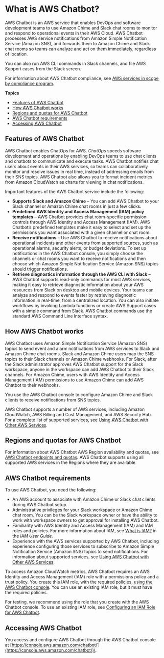# What is AWS Chatbot?<a name="what-is"></a>

AWS Chatbot is an AWS service that enables DevOps and software development teams to use Amazon Chime and Slack chat rooms to monitor and respond to operational events in their AWS Cloud\. AWS Chatbot processes AWS service notifications from Amazon Simple Notification Service \(Amazon SNS\), and forwards them to Amazon Chime and Slack chat rooms so teams can analyze and act on them immediately, regardless of location\.

You can also run AWS CLI commands in Slack channels, and file AWS Support cases from the Slack screen\.

 For information about AWS Chatbot compliance, see [AWS services in scope by compliance program](http://aws.amazon.com/compliance/services-in-scope)\. 

**Topics**
+ [Features of AWS Chatbot](#chatbot-benefits)
+ [How AWS Chatbot works](#chatbot-works)
+ [Regions and quotas for AWS Chatbot](#chatbot-regions)
+ [AWS Chatbot requirements](#chatbot-requirements)
+ [Accessing AWS Chatbot](#chatbot-access)

## Features of AWS Chatbot<a name="chatbot-benefits"></a>

AWS Chatbot enables ChatOps for AWS\. *ChatOps* speeds software development and operations by enabling DevOps teams to use chat clients and chatbots to communicate and execute tasks\. AWS Chatbot notifies chat users about events in their AWS services, so teams can collaboratively monitor and resolve issues in real time, instead of addressing emails from their SNS topics\. AWS Chatbot also allows you to format incident metrics from Amazon CloudWatch as charts for viewing in chat notifications\.

Important features of the AWS Chatbot service include the following:
+ **Supports Slack and Amazon Chime** – You can add AWS Chatbot to your Slack channel or Amazon Chime chat rooms in just a few clicks\.
+ **Predefined AWS Identity and Access Management \(IAM\) policy templates** – AWS Chatbot provides chat room\-specific permission controls through AWS Identity and Access Management \(IAM\)\. AWS Chatbot’s predefined templates make it easy to select and set up the permissions you want associated with a given channel or chat room\.
+ **Receive notifications** – Use AWS Chatbot to receive notifications about operational incidents and other events from supported sources, such as operational alarms, security alerts, or budget deviations\. To set up notifications in the AWS Chatbot console, you simply choose the channels or chat rooms you want to receive notifications and then choose which Amazon Simple Notification Service \(Amazon SNS\) topics should trigger notifications\.
+ **Retrieve diagnostics information through the AWS CLI with Slack** – AWS Chatbot supports read\-only commands for most AWS services, making it easy to retrieve diagnostic information about your AWS resources from Slack on desktop and mobile devices\. Your teams can analyze and respond to events faster by retrieving diagnostic information in real\-time, from a centralized location\. You can also initiate workflows by invoking Lambda functions or create AWS Support cases with a simple command from Slack\. AWS Chatbot commands use the standard AWS Command Line Interface syntax\.

## How AWS Chatbot works<a name="chatbot-works"></a>

AWS Chatbot uses Amazon Simple Notification Service \(Amazon SNS\) topics to send event and alarm notifications from AWS services to Slack and Amazon Chime chat rooms\. Slack and Amazon Chime users map the SNS topics to their Slack channels or Amazon Chime webhooks\. For Slack, after the Slack administrator approves AWS Chatbot support for the Slack workspace, anyone in the workspace can add AWS Chatbot to their Slack channels\. For Amazon Chime, users with AWS Identity and Access Management \(IAM\) permissions to use Amazon Chime can add AWS Chatbot to their webhooks\.

You use the AWS Chatbot console to configure Amazon Chime and Slack clients to receive notifications from SNS topics\. 

AWS Chatbot supports a number of AWS services, including Amazon CloudWatch, AWS Billing and Cost Management, and AWS Security Hub\. For a complete list of supported services, see [Using AWS Chatbot with Other AWS Services](related-services.md)\.

## Regions and quotas for AWS Chatbot<a name="chatbot-regions"></a>

For information about AWS Chatbot AWS Region availability and quotas, see [AWS Chatbot endpoints and quotas](https://docs.aws.amazon.com/general/latest/gr/chatbot.html)\. AWS Chatbot supports using all supported AWS services in the Regions where they are available\.

## AWS Chatbot requirements<a name="chatbot-requirements"></a>

To use AWS Chatbot, you need the following:
+ An AWS account to associate with Amazon Chime or Slack chat clients during AWS Chatbot setup\. 
+ Administrative privileges for your Slack workspace or Amazon Chime chat room\. You can be the Slack workspace owner or have the ability to work with workspace owners to get approval for installing AWS Chatbot\.
+ Familiarity with AWS Identity and Access Management \(IAM\) and IAM roles and policies\. For more information about IAM, see [What is IAM?](https://docs.aws.amazon.com/IAM/latest/UserGuide/) in the *IAM User Guide*\.
+ Experience with the AWS services supported by AWS Chatbot, including experience configuring those services to subscribe to Amazon Simple Notification Service \(Amazon SNS\) topics to send notifications\. For information about supported services, see [Using AWS Chatbot with Other AWS Services](related-services.md)\.

To access Amazon CloudWatch metrics, AWS Chatbot requires an AWS Identity and Access Management \(IAM\) role with a permissions policy and a trust policy\. You create this IAM role, with the required policies, [using the AWS Chatbot console](https://us-east-2.console.aws.amazon.com/chatbot/home?region=us-east-2#/chat-clients)\. You can use an existing IAM role, but it must have the required policies\.

For testing, we recommend using the role that you create with the AWS Chatbot console\. To use an existing IAM role, see [Configuring an IAM Role for AWS Chatbot](getting-started.md#editing-iam-roles-for-chatbot)\.

## Accessing AWS Chatbot<a name="chatbot-access"></a>

You access and configure AWS Chatbot through the AWS Chatbot console at [https://console.aws.amazon.com/chatbot/](https://console.aws.amazon.com/chatbot/)\.